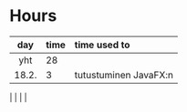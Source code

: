 # Hours
| day | time | time used to   |
| :----:|:-----| :-----|
| yht   | 28   | | 
| 18.2. | 3    | tutustuminen JavaFX:n |

| | | | 
